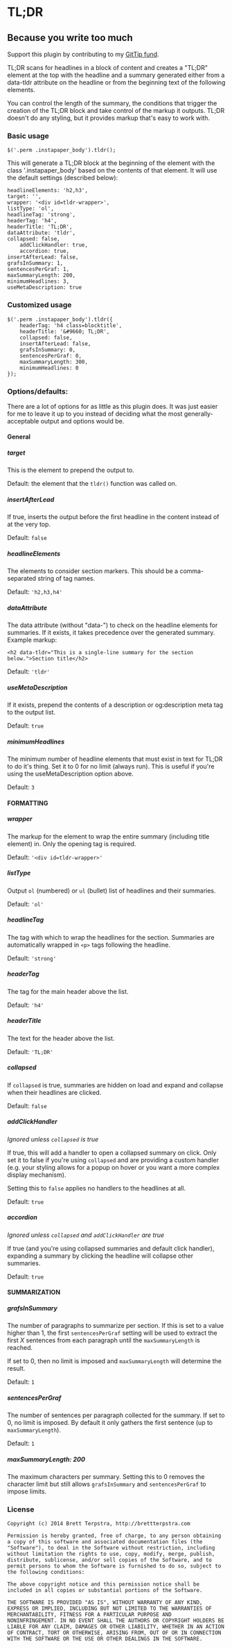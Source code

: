 # TL;DR

## Because you write too much

Support this plugin by contributing to my [GitTip fund](https://www.gittip.com/ttscoff/).

TL;DR scans for headlines in a block of content and creates a "TL;DR" element at the top with the headline and a summary generated either from a data-tldr attribute on the headline or from the beginning text of the following elements.

You can control the length of the summary, the conditions that trigger the creation of the TL;DR block and take control of the markup it outputs. TL;DR doesn't do any styling, but it provides markup that's easy to work with.

### Basic usage

	$('.perm .instapaper_body').tldr();

This will generate a TL;DR block at the beginning of the element with the class '.instapaper_body' based on the contents of that element. It will use the default settings (described below):

	headlineElements: 'h2,h3', 
	target: '', 
	wrapper: '<div id=tldr-wrapper>', 
	listType: 'ol', 
	headlineTag: 'strong', 
	headerTag: 'h4', 
	headerTitle: 'TL;DR', 
	dataAttribute: 'tldr', 
	collapsed: false, 
		addClickHandler: true, 
		accordion: true, 
	insertAfterLead: false, 
	grafsInSummary: 1, 
	sentencesPerGraf: 1, 
	maxSummaryLength: 200, 
	minimumHeadlines: 3, 
	useMetaDescription: true 

### Customized usage

	$('.perm .instapaper_body').tldr({
		headerTag: 'h4 class=blocktitle',
		headerTitle: '&#9660; TL;DR',
		collapsed: false, 
		insertAfterLead: false, 
		grafsInSummary: 0, 
		sentencesPerGraf: 0, 
		maxSummaryLength: 300, 
		minimumHeadlines: 0 
	});

### Options/defaults:

There are a lot of options for as little as this plugin does. It was just easier for me to leave it up to you instead of deciding what the most generally-acceptable output and options would be.

#### General

#####	target

This is the element to prepend the output to. 

Default: the element that the `tldr()` function was called on.

##### insertAfterLead

If true, inserts the output before the first headline in the content instead of at the very top.

Default: `false`


##### headlineElements

The elements to consider section markers. This should be a comma-separated string of tag names.

Default: `'h2,h3,h4'`

##### dataAttribute

The data attribute (without "data-") to check on the headline elements for summaries. If it exists, it takes precedence over the generated summary. Example markup:

	<h2 data-tldr="This is a single-line summary for the section below.">Section title</h2>

Default: `'tldr'`

##### useMetaDescription

If it exists, prepend the contents of a description or og:description meta tag to the output list.

Default: `true`

##### minimumHeadlines

The minimum number of headline elements that must exist in text for TL;DR to do it's thing. Set it to 0 for no limit (always run). This is useful if you're using the useMetaDescription option above.

Default: `3`


#### FORMATTING

##### wrapper

The markup for the element to wrap the entire summary (including title element) in. Only the opening tag is required.

Default: `'<div id=tldr-wrapper>'`

##### listType

Output `ol` (numbered) or `ul` (bullet) list of headlines and their summaries.

Default: `'ol'`

##### headlineTag

The tag with which to wrap the headlines for the section. Summaries are automatically wrapped in `<p>` tags following the headline.

Default: `'strong'`

##### headerTag

The tag for the main header above the list.

Default: `'h4'`

##### headerTitle

The text for the header above the list.

Default: `'TL;DR'`

##### collapsed

If `collapsed` is true, summaries are hidden on load and expand and collapse when their headlines are clicked.

Default: `false`

##### addClickHandler

*Ignored unless `collapsed` is true*

If true, this will add a handler to open a collapsed summary on click. Only set it to false if you're using `collapsed` and are providing a custom handler (e.g. your styling allows for a popup on hover or you want a more complex display mechanism).

Setting this to `false` applies no handlers to the headlines at all.

Default: `true`

##### accordion

*Ignored unless `collapsed` and `addClickHandler` are true*

If true (and you're using collapsed summaries and default click handler), expanding a summary by clicking the headline will collapse other summaries. 

Default: `true`

#### SUMMARIZATION

##### grafsInSummary

The number of paragraphs to summarize per section. If this is set to a value higher than 1, the first `sentencesPerGraf` setting will be used to extract the first *X* sentences from each paragraph until the `maxSummaryLength` is reached.

If set to 0, then no limit is imposed and `maxSummaryLength` will determine the result.

Default: `1`

##### sentencesPerGraf

The number of sentences per paragraph collected for the summary. If set to 0, no limit is imposed. By default it only gathers the first sentence (up to `maxSummaryLength`).

Default: `1`


##### maxSummaryLength: 200

The maximum characters per summary. Setting this to 0 removes the character limit but still allows `grafsInSummary` and `sentencesPerGraf` to impose limits.


### License

	Copyright (c) 2014 Brett Terpstra, http://brettterpstra.com
	
	Permission is hereby granted, free of charge, to any person obtaining
	a copy of this software and associated documentation files (the
	"Software"), to deal in the Software without restriction, including
	without limitation the rights to use, copy, modify, merge, publish,
	distribute, sublicense, and/or sell copies of the Software, and to
	permit persons to whom the Software is furnished to do so, subject to
	the following conditions:
	
	The above copyright notice and this permission notice shall be
	included in all copies or substantial portions of the Software.
	
	THE SOFTWARE IS PROVIDED "AS IS", WITHOUT WARRANTY OF ANY KIND,
	EXPRESS OR IMPLIED, INCLUDING BUT NOT LIMITED TO THE WARRANTIES OF
	MERCHANTABILITY, FITNESS FOR A PARTICULAR PURPOSE AND
	NONINFRINGEMENT. IN NO EVENT SHALL THE AUTHORS OR COPYRIGHT HOLDERS BE
	LIABLE FOR ANY CLAIM, DAMAGES OR OTHER LIABILITY, WHETHER IN AN ACTION
	OF CONTRACT, TORT OR OTHERWISE, ARISING FROM, OUT OF OR IN CONNECTION
	WITH THE SOFTWARE OR THE USE OR OTHER DEALINGS IN THE SOFTWARE.
